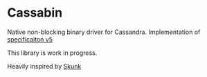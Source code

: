 # Cassabin

Native non-blocking binary driver for Cassandra.
Implementation of [specificaiton v5](https://github.com/apache/cassandra/blob/trunk/doc/native_protocol_v5.spec)

This library is work in progress.


Heavily inspired by [Skunk](https://github.com/tpolecat/skunk)
